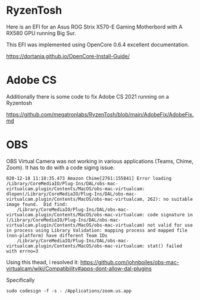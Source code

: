 # RyzenTosh
Here is an EFI for an Asus ROG Strix X570-E Gaming Motherbord with A RX580 GPU running Big Sur.

This EFI was implemented using OpenCore 0.6.4 excellent documentation.

https://dortania.github.io/OpenCore-Install-Guide/

# Adobe CS

Additionally there is some code to fix Adobe CS 2021 running on a Ryzentosh

https://github.com/megatronlabs/RyzenTosh/blob/main/AdobeFix/AdobeFix.md

# OBS

OBS Virtual Camera was not working in various applications (Teams, Chime, Zoom).  It has to do with a code siging issue.

```
020-12-18 11:18:35.473 Amazon Chime[2761:155841] Error loading /Library/CoreMediaIO/Plug-Ins/DAL/obs-mac-virtualcam.plugin/Contents/MacOS/obs-mac-virtualcam:  dlopen(/Library/CoreMediaIO/Plug-Ins/DAL/obs-mac-virtualcam.plugin/Contents/MacOS/obs-mac-virtualcam, 262): no suitable image found.  Did find:
	/Library/CoreMediaIO/Plug-Ins/DAL/obs-mac-virtualcam.plugin/Contents/MacOS/obs-mac-virtualcam: code signature in (/Library/CoreMediaIO/Plug-Ins/DAL/obs-mac-virtualcam.plugin/Contents/MacOS/obs-mac-virtualcam) not valid for use in process using Library Validation: mapping process and mapped file (non-platform) have different Team IDs
	/Library/CoreMediaIO/Plug-Ins/DAL/obs-mac-virtualcam.plugin/Contents/MacOS/obs-mac-virtualcam: stat() failed with errno=3

```

Using this thead, i resolved it:  https://github.com/johnboiles/obs-mac-virtualcam/wiki/Compatibility#apps-dont-allow-dal-plugins

Specifically

```
sudo codesign -f -s - /Applications/zoom.us.app
```
